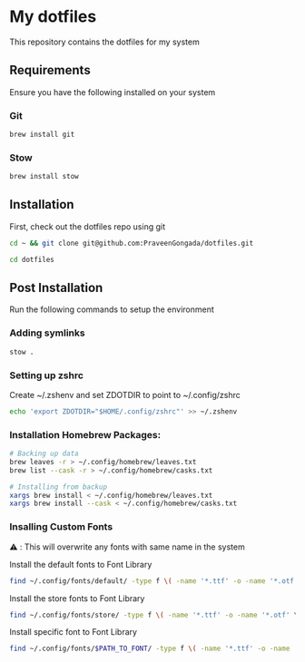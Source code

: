 # My dotfiles

This repository contains the dotfiles for my system

## Requirements

Ensure you have the following installed on your system

### Git

```bash
brew install git
```

### Stow

```bash
brew install stow
```

## Installation

First, check out the dotfiles repo using git

```bash
cd ~ && git clone git@github.com:PraveenGongada/dotfiles.git
```

```bash
cd dotfiles
```

## Post Installation

Run the following commands to setup the environment

### Adding symlinks

```bash
stow .
```

### Setting up zshrc

Create ~/.zshenv and set ZDOTDIR to point to ~/.config/zshrc

```bash
echo 'export ZDOTDIR="$HOME/.config/zshrc"' >> ~/.zshenv
```

### Installation Homebrew Packages:

```bash
# Backing up data
brew leaves -r > ~/.config/homebrew/leaves.txt
brew list --cask -r > ~/.config/homebrew/casks.txt
```

```bash
# Installing from backup
xargs brew install < ~/.config/homebrew/leaves.txt
xargs brew install --cask < ~/.config/homebrew/casks.txt
```

### Insalling Custom Fonts

⚠️ : This will overwrite any fonts with same name in the system

Install the default fonts to Font Library

```bash
find ~/.config/fonts/default/ -type f \( -name '*.ttf' -o -name '*.otf' \) -exec cp {} ~/Library/Fonts/ \;
```

Install the store fonts to Font Library

```bash
find ~/.config/fonts/store/ -type f \( -name '*.ttf' -o -name '*.otf' \) -exec cp {} ~/Library/Fonts/ \;
```

Install specific font to Font Library

```bash
find ~/.config/fonts/$PATH_TO_FONT/ -type f \( -name '*.ttf' -o -name '*.otf' \) -exec cp {} ~/Library/Fonts/ \;
```

